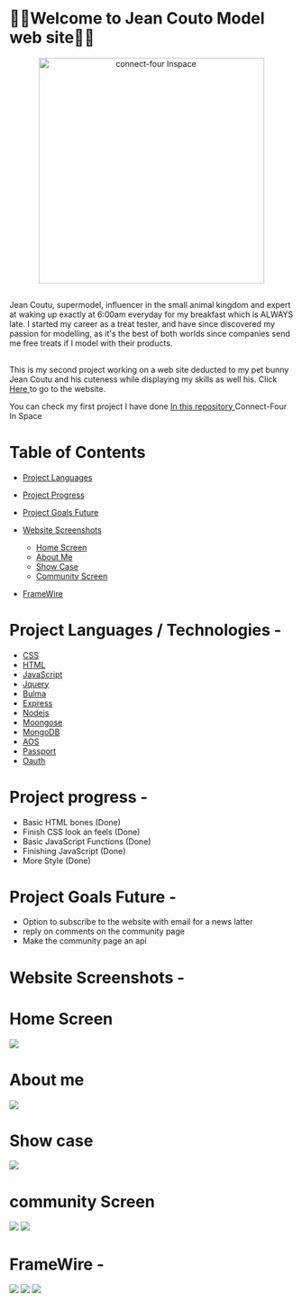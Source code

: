 # 🐰🐰Welcome to Jean Couto Model web site🐰🐰

<p align="center">
  <a href="https://jeanmodel.herokuapp.com">
    <img
      alt="connect-four Inspace"
      src="https://i.imgur.com/m72csjM.png"
      width="400"
    />
  </a>
</p>

##

Jean Coutu, supermodel, influencer in the small animal kingdom and expert at waking up exactly at 6:00am everyday for my breakfast which is ALWAYS late. I started my career as a treat tester, and have since discovered my passion for modelling, as it's the best of both worlds since companies send me free treats if I model with their products.

##

This is my second project working on a web site deducted to my pet bunny Jean Coutu and his cuteness while displaying my skills as well his. Click <a href="https://jeanmodel.herokuapp.com/"> Here </a> to go to the website.

You can check my first project I have done <a href="https://github.com/Ckrcok/Connect-Four-In-Space"> In this repository </a> Connect-Four In Space

# Table of Contents

- [Project Languages](#project-languages--technologies--)
- [Project Progress](#project-progress--)
- [Project Goals Future](#project-goals-future--)
- [Website Screenshots](#website-screenshots--)

  - [ Home Screen](#Home-Screen)
  - [ About Me](#About-me)
  - [ Show Case](#Show-case)
  - [Community Screen](#community-Screen)

- [FrameWire](#FrameWire)

##

# Project Languages / Technologies -

- <a href="https://en.wikipedia.org/wiki/CSS">CSS </a>
- <a href="https://en.wikipedia.org/wiki/HTML">HTML </a>
- <a href="https://en.wikipedia.org/wiki/JavaScript">JavaScript </a>
- <a href="https://en.wikipedia.org/wiki/JQuery">Jquery </a>
- <a href="https://bulma.io/">Bulma </a>
- <a href="https://expressjs.com/">Express </a>
- <a href="https://nodejs.org">Nodejs </a>
- <a href="https://mongoosejs.com/">Moongose</a>
- <a href="https://www.mongodb.com/">MongoDB</a>
- <a href="https://michalsnik.github.io/aos/">AOS </a>
- <a href="http://www.passportjs.org/">Passport </a>
- <a href="https://www.google.com/search?q=Aouth+google&client=firefox-b-d&sxsrf=ALeKk00M_700X-MQqT9oP4wj_kjUUfiu1A%3A1616165054051&ei=vrhUYIPEAvOr5NoPtsOtqAw&oq=Aouth+google&gs_lcp=Cgdnd3Mtd2l6EAMyBAgAEA0yBAgAEA0yBAgAEA0yBAgAEA0yBAgAEA0yBAgAEA0yBAgAEA0yBAgAEA0yBAgAEA0yBAgAEA06BwgAEEcQsAM6DQguELEDEIMBEAoQkwI6BwguELEDEAo6DQguELEDEMcBEKMCEAo6BAgAEAo6BwgAELEDEAo6CgguEMcBEK8BEAo6BAguEAo6BwguEAoQkwI6BggAEBYQHlCXIVj7J2D7KGgBcAF4AYAB1wKIAdULkgEHMS40LjEuMpgBAKABAaoBB2d3cy13aXrIAQjAAQE&sclient=gws-wiz&ved=0ahUKEwiDm8f_y7zvAhXzFVkFHbZhC8UQ4dUDCAw&uact=5">Oauth </a>

# Project progress -

- Basic HTML bones (Done)
- Finish CSS look an feels (Done)
- Basic JavaScript Functions (Done)
- Finishing JavaScript (Done)
- More Style (Done)

##

# Project Goals Future -

- Option to subscribe to the website with email for a news latter
- reply on comments on the community page
- Make the community page an api

##

# Website Screenshots -

# Home Screen

[![](https://i.imgur.com/U5Tqbcb.png)](#)

# About me

[![](https://i.imgur.com/xeabIWv.png)](#)

# Show case

[![](https://i.imgur.com/DZAgGKv.png)](#)

# community Screen

[![](https://i.imgur.com/9QmYJXC.png)](#)
[![](https://i.imgur.com/KTpgCgA.png)](#)

# FrameWire -

[![](https://i.imgur.com/fK3AxZE.png)](#)
[![](https://i.imgur.com/OdGJDjh.png)](#)
[![](https://i.imgur.com/6ty9LSh.png)](#)
